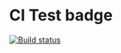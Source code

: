 # CI Test badge

[![Build status](https://ci.appveyor.com/api/projects/status/mfnwqs913eung3ts?svg=true)](https://ci.appveyor.com/project/IrinaGinger/advanced2)
